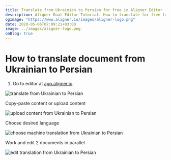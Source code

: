 ```yaml
---
title: Translate from Ukrainian to Persian for free in Aligner Editor
description: Aligner Dual Editor Tutorial. How to translate for free from Ukrainian to Persian. Aligner is multilingual document management platform. 
ogImage: "https://www.aligner.io/images/aligner-logo.png"
date: 2020-05-06T07:09:21+03:00
image: ../images/aligner-logo.png
onBlog: true
---
```


# How to translate document from Ukrainian to Persian

1. Go to editor at [app.aligner.io](https://app.aligner.io "Aligner App web page")

![translate from Ukrainian to Persian](../aligner-blank-editor.png "translate from Ukrainian to Persian")

Copy-paste content or upload content

![upload content from Ukrainian to Persian](../aligner-uploaded-document.png "upload content from Ukrainian to Persian")

Choose desired language

![choose machine translation from Ukrainian to Persian](../aligner-language-dropdown.png "choose machine translation from Ukrainian to Persian")

Work and edit 2 documents in parallel

![edit translation from Ukrainian to Persian](../aligner-double-sitded-editor.png "edit translation from Ukrainian to Persian")

